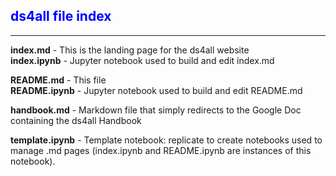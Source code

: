 <head>
  <meta name="robots" content="noindex" />
</head>

<div style="color:blue">
    
## ds4all file index
</div>

---
**index.md** - This is the landing page for the ds4all website<br>
**index.ipynb** - Jupyter notebook used to build and edit index.md

**README.md** - This file<br>
**README.ipynb** - Jupyter notebook used to build and edit README.md

**handbook.md** - Markdown file that simply redirects to the Google Doc containing the ds4all Handbook

**template.ipynb** - Template notebook: replicate to create notebooks used to manage .md pages (index.ipynb and README.ipynb are instances of this notebook).

